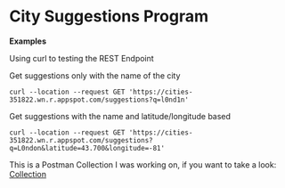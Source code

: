 # City Suggestions Program

**Examples**

Using curl to testing the REST Endpoint

Get suggestions only with the name of the city

```
curl --location --request GET 'https://cities-351822.wn.r.appspot.com/suggestions?q=l0nd1n'
```

Get suggestions with the name and latitude/longitude based

```
curl --location --request GET 'https://cities-351822.wn.r.appspot.com/suggestions?q=L0ndon&latitude=43.700&longitude=-81'
```

This is a Postman Collection I was working on, if you want to take a look: [Collection](https://www.postman.com/efraimla/workspace/public-workspace/collection/20357074-f5e80867-23a6-438e-a1a7-fee43b6e1b07?action=share&creator=20357074)